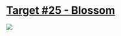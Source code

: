 # [Target #25 - Blossom](https://cssbattle.dev/play/25)

![](https://cssbattle.dev/targets/25.png)

